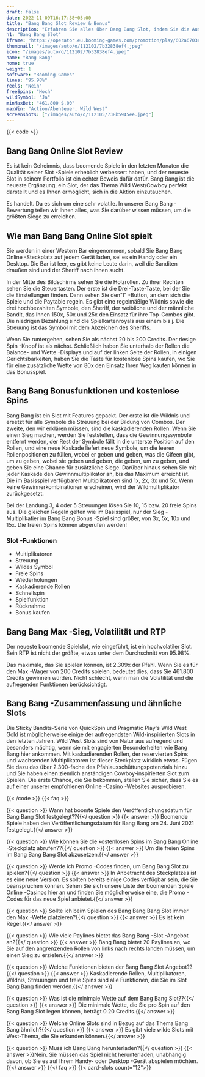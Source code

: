 ```yaml
---
draft: false
date: 2022-11-09T16:17:38+03:00
title: "Bang Bang Slot Review & Bonus"
description: "Erfahren Sie alles über Bang Bang Slot, indem Sie die Auszahlungen, Funktionen, die Volatilität, die RTP und die Boni von den Top -Online -Casinos boomende Spiele von Spielen erhalten!"
h1: "Bang Bang Slot"
iframe: "https://operator.eu.booming-games.com/promotion/play/602a6703efcba9001485f940/desktop/demo-links/en"
thumbnail: "/images/auto/o/112102/7b32838ef4.jpeg"
icon: "/images/auto/o/112102/7b32838ef4.jpeg"
name: "Bang Bang"
home: true
weight: 1
software: "Booming Games"
lines: "95.98%"
reels: "Nein"
freeSpins: "Hoch"
wildSymbol: "Ja"
minMaxBet: "461.800 $.00"
maxWin: "Action/Abenteuer, Wild West"
screenshots: ["/images/auto/o/112105/738b5945ee.jpeg"]
---
```


{{< code >}}<h2>Bang Bang Online Slot Review</h2><p>Es ist kein Geheimnis, dass boomende Spiele in den letzten Monaten die Qualität seiner Slot -Spiele erheblich verbessert haben, und der neueste Slot in seinem Portfolio ist ein echter Beweis dafür dafür. Bang Bang ist die neueste Ergänzung, ein Slot, der das Thema Wild West/Cowboy perfekt darstellt und es Ihnen ermöglicht, sich in die Aktion einzutauchen.</p><p>Es handelt. Da es sich um eine sehr volatile. In unserer Bang Bang -Bewertung teilen wir Ihnen alles, was Sie darüber wissen müssen, um die größten Siege zu erreichen.</p><h2>Wie man Bang Bang Online Slot spielt</h2><p>Sie werden in einer Western Bar eingenommen, sobald Sie Bang Bang Online -Steckplatz auf jedem Gerät laden, sei es ein Handy oder ein Desktop. Die Bar ist leer, es gibt keine Leute darin, weil die Banditen draußen sind und der Sheriff nach ihnen sucht.</p><p>In der Mitte des Bildschirms sehen Sie die Holzrollen. Zu ihrer Rechten sehen Sie die Steuertasten. Der erste ist die Drei-Taste-Taste, bei der Sie die Einstellungen finden. Dann sehen Sie den"I" -Button, an dem sich die Spiele und die Paytable regeln. Es gibt eine regelmäßige Wildnis sowie die drei hochbezahlten Symbole, den Sheriff, der weibliche und der männliche Bandit, das Ihnen 150x, 50x und 25x den Einsatz für ihre Top-Combos gibt. Die niedrigen Bezahlung sind die Spielkartenroyals aus einem bis j. Die Streuung ist das Symbol mit dem Abzeichen des Sheriffs.</p><p>Wenn Sie runtergehen, sehen Sie als nächst.20 bis 200 Credits. Der riesige Spin -Knopf ist als nächst. Schließlich haben Sie unterhalb der Rollen die Balance- und Wette -Displays und auf der linken Seite der Rollen, in einigen Gerichtsbarkeiten, haben Sie die Taste für kostenlose Spins kaufen, wo Sie für eine zusätzliche Wette von 80x den Einsatz Ihren Weg kaufen können in das Bonusspiel.</p><h2>Bang Bang Bonusfunktionen und kostenlose Spins</h2><p>Bang Bang ist ein Slot mit Features gepackt. Der erste ist die Wildnis und ersetzt für alle Symbole die Streuung bei der Bildung von Combos. Der zweite, den wir erklären müssen, sind die kaskadierenden Rollen. Wenn Sie einen Sieg machen, werden Sie feststellen, dass die Gewinnungssymbole entfernt werden, der Rest der Symbole fällt in die unterste Position auf den Rollen, und eine neue Kaskade liefert neue Symbole, um die leeren Rollenpositionen zu füllen, wobei er geben und geben, was die Gifeen gibt, um zu geben, wobei sie geben und geben, die geben, um zu geben, und geben Sie eine Chance für zusätzliche Siege. Darüber hinaus sehen Sie mit jeder Kaskade den Gewinnmultiplikator an, bis das Maximum erreicht ist. Die im Basisspiel verfügbaren Multiplikatoren sind 1x, 2x, 3x und 5x. Wenn keine Gewinnerkombinationen erscheinen, wird der Wildmultiplikator zurückgesetzt.</p><p>Bei der Landung 3, 4 oder 5 Streuungen lösen Sie 10, 15 bzw. 20 freie Spins aus. Die gleichen Regeln gelten wie im Basisspiel, nur der Sieg -Multiplikatier im Bang Bang Bonus -Spiel sind größer, von 3x, 5x, 10x und 15x. Die freien Spins können abgerufen werden!</p><h3>
Slot -Funktionen</h3><ul>
<li></span>
Multiplikatoren</li>
<li></span>
Streuung</li>
<li></span>
Wildes Symbol</li>
<li></span>
Freie Spins</li>
<li></span>
Wiederholungen</li>
<li></span>
Kaskadierende Rollen</li>
<li></span>
Schnellspin</li>
<li></span>
Spielfunktion</li>
<li></span>
Rücknahme</li>
<li></span>
Bonus kaufen</li></ul><h2>Bang Bang Max -Sieg, Volatilität und RTP</h2><p>Der neueste boomende Spielslot, wie eingeführt, ist ein hochvolatiler Slot. Sein RTP ist nicht der größte, etwas unter dem Durchschnitt von 95.98%.</p><p>Das maximale, das Sie spielen können, ist 2.309x der Pfahl. Wenn Sie es für den Max -Wager von 200 Credits spielen, bedeutet dies, dass Sie 461.800 Credits gewinnen würden. Nicht schlecht, wenn man die Volatilität und die aufregenden Funktionen berücksichtigt.</p><h2>Bang Bang -Zusammenfassung und ähnliche Slots</h2><p>Die Sticky Bandits-Serie von QuickSpin und Pragmatic Play's Wild West Gold ist möglicherweise einige der aufregendsten Wild-inspirierten Slots in den letzten Jahren. Wild West Slots sind von Natur aus aufregend und besonders mächtig, wenn sie mit engagierten Besonderheiten wie Bang Bang hier ankommen. Mit kaskadierenden Rollen, der reservierten Spins und wachsenden Multiplikatoren ist dieser Steckplatz wirklich etwas. Fügen Sie dazu das über 2.300-fache des Pfahlausschüttungspotenzials hinzu und Sie haben einen ziemlich anständigen Cowboy-inspirierten Slot zum Spielen. Die erste Chance, die Sie bekommen, stellen Sie sicher, dass Sie es auf einer unserer empfohlenen Online -Casino -Websites ausprobieren.</p>
{{< /code >}}
{{< faq >}}

{{< question >}} Wann hat boomte Spiele den Veröffentlichungsdatum für Bang Bang Slot festgelegt??{{</ question >}}
{{< answer >}} Boomende Spiele haben den Veröffentlichungsdatum für Bang Bang am 24. Juni 2021 festgelegt.{{</ answer >}}

{{< question >}} Wie können Sie die kostenlosen Spins im Bang Bang Online -Steckplatz abrufen??{{</ question >}}
{{< answer >}} Um die freien Spins im Bang Bang Bang Slot abzusetzen.{{</ answer >}}

{{< question >}} Werde ich Promo -Codes finden, um Bang Bang Slot zu spielen?{{</ question >}}
{{< answer >}} In Anbetracht des Steckplatzes ist es eine neue Version. Es sollten bereits einige Codes verfügbar sein, die Sie beanspruchen können. Sehen Sie sich unsere Liste der boomenden Spiele Online -Casinos hier an und finden Sie möglicherweise eine, die Promo -Codes für das neue Spiel anbietet.{{</ answer >}}

{{< question >}} Sollte ich beim Spielen des Bang Bang Bang Slot immer den Max -Wette platzieren?{{</ question >}}
{{< answer >}} Es ist kein Regel.{{</ answer >}}

{{< question >}} Wie viele Paylines bietet das Bang Bang -Slot -Angebot an?{{</ question >}}
{{< answer >}} Bang Bang bietet 20 Paylines an, wo Sie auf den angrenzenden Rollen von links nach rechts landen müssen, um einen Sieg zu erzielen.{{</ answer >}}

{{< question >}} Welche Funktionen bieten der Bang Bang Slot Angebot??{{</ question >}}
{{< answer >}} Kaskadierende Rollen, Multiplikatoren, Wildnis, Streuungen und freie Spins sind alle Funktionen, die Sie im Slot Bang Bang finden werden.{{</ answer >}}

{{< question >}} Was ist die minimale Wette auf dem Bang Bang Slot??{{</ question >}}
{{< answer >}} Die minimale Wette, die Sie pro Spin auf den Bang Bang Slot legen können, beträgt 0.20 Credits.{{</ answer >}}

{{< question >}} Welche Online Slots sind in Bezug auf das Thema Bang Bang ähnlich?{{</ question >}}
{{< answer >}} Es gibt viele wilde Slots mit West-Thema, die Sie erkunden können.{{</ answer >}}

{{< question >}} Muss ich Bang Bang herunterladen?{{</ question >}}
{{< answer >}}Nein. Sie müssen das Spiel nicht herunterladen, unabhängig davon, ob Sie es auf Ihrem Handy- oder Desktop -Gerät abspielen möchten.{{</ answer >}}
{{</ faq >}}
{{< card-slots count="12">}}